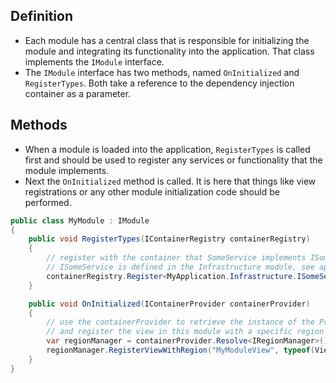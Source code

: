 ## Definition
- Each module has a central class that is responsible for initializing the module and integrating its functionality into the application. That class implements the `IModule` interface.
- The `IModule` interface has two methods, named `OnInitialized` and `RegisterTypes`. Both take a reference to the dependency injection container as a parameter.
## Methods
- When a module is loaded into the application, `RegisterTypes` is called first and should be used to register any services or functionality that the module implements.
- Next the `OnInitialized` method is called. It is here that things like view registrations or any other module initialization code should be performed.
```csharp
public class MyModule : IModule
{
    public void RegisterTypes(IContainerRegistry containerRegistry)
    {
        // register with the container that SomeService implements ISomeService
        // ISomeService is defined in the Infrastructure module, see app architecture diagram
        containerRegistry.Register<MyApplication.Infrastructure.ISomeService, SomeService>();
    }

    public void OnInitialized(IContainerProvider containerProvider)
    {
        // use the containerProvider to retrieve the instance of the Prism RegionManager
        // and register the view in this module with a specific region in the app
        var regionManager = containerProvider.Resolve<IRegionManager>();
        regionManager.RegisterViewWithRegion("MyModuleView", typeof(Views.ThisModuleView));
    }
}
```